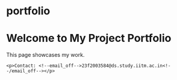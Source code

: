 # portfolio
<!DOCTYPE html>
<html lang="en">
<head>
    <meta charset="UTF-8">
    <meta name="viewport" content="width=device-width, initial-scale=1.0">
    <title>My Work Showcase</title>
</head>
<body>
    <h1>Welcome to My Project Portfolio</h1>
    <p>This page showcases my work.</p>

    <p>Contact: <!--email_off-->23f2003584@ds.study.iitm.ac.in<!--/email_off--></p>
</body>
</html>
